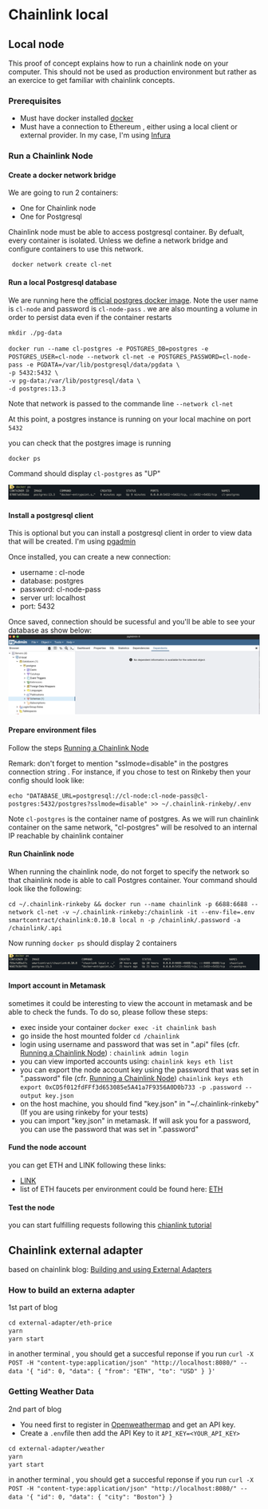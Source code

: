# Chainlink local


## Local node

This proof of concept explains how to run a chainlink node on your computer. This should not be used as production environment but rather as an exercice to get familiar with chainlink concepts.

### Prerequisites

* Must have docker installed [docker](https://docs.docker.com/get-docker/)
* Must have a connection to Ethereum , either using a local client or external provider. In my case, I'm using [Infura](https://infura.io/)

### Run a Chainlink Node

#### Create a docker network bridge

We are going to run 2 containers:
* One for Chainlink node
* One for Postgresql

Chainlink node must be able to access postgresql container. By defualt, every container is isolated. Unless we define a  network bridge and configure containers to use this network.

```
 docker network create cl-net
```

#### Run a local Postgresql database

We are running here the [official postgres docker image](https://hub.docker.com/_/postgres). Note the user name is `cl-node` and password is `cl-node-pass` . we are also mounting a volume in order to persist data even if the container restarts

```
mkdir ./pg-data

docker run --name cl-postgres -e POSTGRES_DB=postgres -e POSTGRES_USER=cl-node --network cl-net -e POSTGRES_PASSWORD=cl-node-pass -e PGDATA=/var/lib/postgresql/data/pgdata \
-p 5432:5432 \
-v pg-data:/var/lib/postgresql/data \
-d postgres:13.3
```

Note that network is passed to the commande line `--network cl-net`

At this point, a postgres instance is running on your local machine on port `5432`

you can check that the postgres image is running

```
docker ps
```

Command should display `cl-postgres` as "UP"

![PG docker successful](images/docker-ps-pg-success.png)

#### Install a postgresql client

This is optional but you can install a postgresql client in order to view data that will be created. I'm using [pgadmin](https://www.postgresql.org/)

Once installed, you can create a new connection:
* username : cl-node
* database: postgres
* password: cl-node-pass
* server url: localhost
* port: 5432

Once saved, connection should be sucessful and you'll be able to see your database as show below:
![DB succesful connection](images/pgadmin-success.png)

#### Prepare environment files

Follow the steps [Running a Chainlink Node](https://docs.chain.link/docs/running-a-chainlink-node/)

Remark: don't forget to mention "sslmode=disable" in the postgres connection string . For instance, if you chose to test on Rinkeby then your config should look like:

```
echo "DATABASE_URL=postgresql://cl-node:cl-node-pass@cl-postgres:5432/postgres?sslmode=disable" >> ~/.chainlink-rinkeby/.env
```

Note `cl-postgres` is the container name of postgres. As we will run chainlink container on the same network, "cl-postgres" will be resolved to an internal IP reachable by chainlink container

#### Run Chainlink node

When running the chainlink node, do not forget to specify the network so that chainlink node is able to call Postgres container. Your command should look like the following:

```
cd ~/.chainlink-rinkeby && docker run --name chainlink -p 6688:6688 --network cl-net -v ~/.chainlink-rinkeby:/chainlink -it --env-file=.env smartcontract/chainlink:0.10.8 local n -p /chainlink/.password -a /chainlink/.api
```

Now running `docker ps` should display 2 containers

![Chainlink docker successful](images/chainkink-success.png)

#### Import account in Metamask

sometimes it could be interesting to view the account in metamask and be able to check the funds. To do so, please follow these steps:

* exec inside your container `docker exec -it chainlink bash`
* go inside the host mounted folder `cd /chainlink`
* login using username and password that was set in ".api" files (cfr. [Running a Chainlink Node](https://docs.chain.link/docs/running-a-chainlink-node/)) : `chainlink admin login`
* you can view imported accounts using: `chainlink keys eth list`
* you can export the node account key using the password that was set in ".password" file (cfr. [Running a Chainlink Node](https://docs.chain.link/docs/running-a-chainlink-node/))  `chainlink keys eth export 0xCD5f012fdFFf3d653085e5A41a7F9356A0D0b733 -p .password --output key.json`
* on the host machine, you should find "key.json" in "~/.chainlink-rinkeby" (If you are using rinkeby for your tests)
* you can import "key.json" in metamask. If will ask you for a password, you can use the password that was set in ".password"

#### Fund the node account

you can get ETH and LINK following these links:

* [LINK](https://docs.chain.link/docs/acquire-link/)
* list of ETH faucets  per environment could be found here: [ETH](https://support.mycrypto.com/how-to/getting-started/where-to-get-testnet-ether)

#### Test the node 

you can start fulfilling requests following this [chianlink tutorial](https://docs.chain.link/docs/fulfilling-requests/)

## Chainlink external adapter

based on chainlink blog: [Building and using External Adapters](https://blog.chain.link/build-and-use-external-adapters/)

### How to build an externa adapter

1st part of blog

```
cd external-adapter/eth-price
yarn
yarn start
```

in another terminal , you should get a succesful reponse if you run 
`curl -X POST -H "content-type:application/json" "http://localhost:8080/" --data '{ "id": 0, "data": { "from": "ETH", "to": "USD" } }'`

### Getting Weather Data

2nd part of blog
* You need first to register in [Openweathermap](https://openweathermap.org/) and get an API key. 
* Create a `.env`file then add the API Key to it `API_KEY=<YOUR_API_KEY>`

```
cd external-adapter/weather
yarn
yart start
```

in another terminal , you should get a succesful reponse if you run 
`curl -X POST -H "content-type:application/json" "http://localhost:8080/" --data '{ "id": 0, "data": { "city": "Boston"} }`
